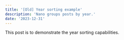 ```yaml
---
title: '[Old] Year sorting example'
description: 'Nano groups posts by year.'
date: '2023-12-31'
---
```


This post is to demonstrate the year sorting capabilities.
